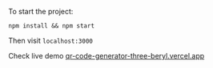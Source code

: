 To start the project:

`npm install && npm start`

Then visit `localhost:3000`

Check live demo [qr-code-generator-three-beryl.vercel.app](https://qr-code-generator-three-beryl.vercel.app/)